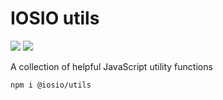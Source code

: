 # IOSIO utils
<img src="https://img.shields.io/circleci/project/github/iosio/utils.svg?style=flat-square" />
<img src="https://img.shields.io/npm/v/:iosio/:utils.svg?style=flat-square" />

A collection of helpful JavaScript utility functions

```sh
npm i @iosio/utils
```
